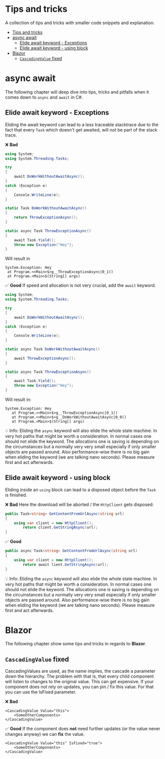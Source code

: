 # Tips and tricks
A collection of tips and tricks with smaller code snippets and explanation.

- [Tips and tricks](#tips-and-tricks)
- [async await](#async-await)
  - [Elide await keyword - Exceptions](#elide-await-keyword---exceptions)
  - [Elide await keyword - using block](#elide-await-keyword---using-block)
- [Blazor](#blazor)
  - [`CascadingValue` fixed](#cascadingvalue-fixed)

# async await
The following chapter will deep dive into tips, tricks and pitfalls when it comes down to `async` and `await` in C#.

## Elide await keyword - Exceptions
Eliding the await keyword can lead to a less traceable stacktrace due to the fact that every `Task` which doesn't get awaited, will not be part of the stack trace.

❌ **Bad**
```csharp
using System;
using System.Threading.Tasks;

try
{
	await DoWorkWithoutAwaitAsync();
}
catch (Exception e)
{
	Console.WriteLine(e);
}

static Task DoWorkWithoutAwaitAsync()
{
	return ThrowExceptionAsync();
}

static async Task ThrowExceptionAsync()
{
	await Task.Yield();
	throw new Exception("Hey");
}
```

Will result in

```
System.Exception: Hey  
 at Program.<<Main>$>g__ThrowExceptionAsync|0_1()  
 at Program.<Main>$(String[] args)  
``` 

✅ **Good** If speed and allocation is not very crucial, add the `await` keyword.
```csharp
using System;
using System.Threading.Tasks;

try
{
	await DoWorkWithoutAwaitAsync();
}
catch (Exception e)
{
	Console.WriteLine(e);
}

static async Task DoWorkWithoutAwaitAsync()
{
	await ThrowExceptionAsync();
}

static async Task ThrowExceptionAsync()
{
	await Task.Yield();
	throw new Exception("Hey");
}
```

Will result in:
```
System.Exception: Hey
   at Program.<<Main>$>g__ThrowExceptionAsync|0_1()
   at Program.<<Main>$>g__DoWorkWithoutAwaitAsync|0_0()
   at Program.<Main>$(String[] args)
```

💡 Info: Eliding the `async` keyword will also elide the whole state machine. In very hot paths that might be worth a consideration. In normal cases one should not elide the keyword. The allocations one is saving is depending on the circumstances but a normally very very small especially if only smaller objects are passed around. Also performance-wise there is no big gain when eliding the keyword (we are talking nano seconds). Please measure first and act afterwards.

## Elide await keyword - using block
Eliding inside an `using` block can lead to a disposed object before the `Task` is finished.

❌ **Bad** Here the download will be aborted / the `HttpClient` gets disposed:
```csharp
public Task<string> GetContentFromUrlAsync(string url)
{
    using var client = new HttpClient();
        return client.GetStringAsync(url);
}
```

✅ **Good**
```csharp
public async Task<string> GetContentFromUrlAsync(string url)
{
    using var client = new HttpClient();
        return await lient.GetStringAsync(url);
}
```

💡 Info: Eliding the `async` keyword will also elide the whole state machine. In very hot paths that might be worth a consideration. In normal cases one should not elide the keyword. The allocations one is saving is depending on the circumstances but a normally very very small especially if only smaller objects are passed around. Also performance-wise there is no big gain when eliding the keyword (we are talking nano seconds). Please measure first and act afterwards.


# Blazor
The following chapter show some tips and tricks in regards to **Blazor**.

## `CascadingValue` fixed
CascadingValues are used, as the name implies, the cascade a parameter down the hierarchy. The problem with that is, that every child component will listen to changes to the original value. This can get expensive. If your component does not rely on updates, you can pin / fix this value. For that you can use the IsFixed parameter.

❌ **Bad** 
```razor
<CascadingValue Value="this">
    <SomeOtherComponents>
</CascadingValue>
```

✅ **Good** If the component does **not** need further updates (or the value never changes anyway) we can **fix** the value.
```razor
<CascadingValue Value="this" IsFixed="true">
    <SomeOtherComponents>
</CascadingValue>
```